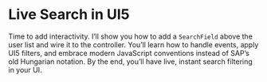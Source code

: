 
# Live Search in UI5

Time to add interactivity. I’ll show you how to add a `SearchField` above the user list and wire it to the controller. You’ll learn how to handle events, apply UI5 filters, and embrace modern JavaScript conventions instead of SAP’s old Hungarian notation. By the end, you’ll have live, instant search filtering in your UI.

<Youtube id="LRE6ju6WoI4" />
